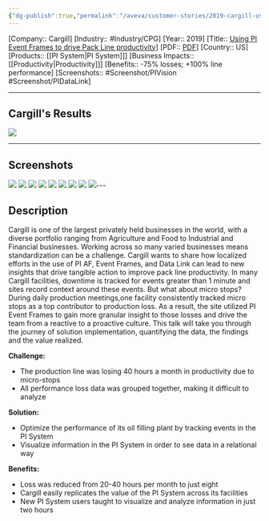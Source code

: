 ```yaml
---
{"dg-publish":true,"permalink":"/aveva/customer-stories/2019-cargill-using-pi-event-frames-to-drive-pack-line-productivity/"}
---
```


[Company:: Cargill]
[Industry:: #Industry/CPG]
[Year:: 2019]
[Title:: [Using PI Event Frames to drive Pack Line productivity](https://resources.osisoft.com/presentations/small-effort-with-a--big-payoff---using-pi-event-frames-to-drive-pack-line-productivity--cargillx/)]
[PDF:: [PDF](https://cdn.osisoft.com/osi/presentations/2019-uc-san-francisco/US19NA-D2FB03-Cargill-Vahle-Small-effort-with-a-big-payoff-Using-PI-Event-Frames-to-drive-Pack-Line-productivity.pdf)]
[Country:: US]
[Products:: [[PI System\|PI System]]]
[Business Impacts:: [[Productivity\|Productivity]]]
[Benefits:: -75% losses; +100% line performance]
[Screenshots:: #Screenshot/PIVision #Screenshot/PIDataLink]

---
## Cargill's Results
![](https://i.imgur.com/fbNyWMJ.png)

---
## Screenshots
![](https://i.imgur.com/CtjZMs4.png)
![](https://i.imgur.com/lqJDcHW.png)
![](https://i.imgur.com/DpDVp7Z.png)
![](https://i.imgur.com/EhHRzS6.png)
![](https://i.imgur.com/2C3F2mx.png)
![](https://i.imgur.com/ZMFXxxK.png)
![](https://i.imgur.com/dIYbuG2.png)
![](https://i.imgur.com/j0rCwBy.png)
![](https://i.imgur.com/dG82Apz.png)---
## Description
Cargill is one of the largest privately held businesses in the world, with a diverse portfolio ranging from Agriculture and Food to Industrial and Financial businesses. Working across so many varied businesses means standardization can be a challenge. Cargill wants to share how localized efforts in the use of PI AF, Event Frames, and Data Link can lead to new insights that drive tangible action to improve pack line productivity. In many Cargill facilities, downtime is tracked for events greater than 1 minute and sites record context around these events. But what about micro stops? During daily production meetings,one facility consistently tracked micro stops as a top contributor to production loss. As a result, the site utilized PI Event Frames to gain more granular insight to those losses and drive the team from a reactive to a proactive culture. This talk will take you through the journey of solution implementation, quantifying the data, the findings and the value realized.

**Challenge:**
- The production line was losing 40 hours a month in productivity due to micro-stops
- All performance loss data was grouped together, making it difficult to analyze

**Solution:**
- Optimize the performance of its oil filling plant by tracking events in the PI System
- Visualize information in the PI System in order to see data in a relational way

**Benefits:**
- Loss was reduced from 20-40 hours per month to just eight
- Cargill easily replicates the value of the PI System across its facilities
- New PI System users taught to visualize and analyze information in just two hours
